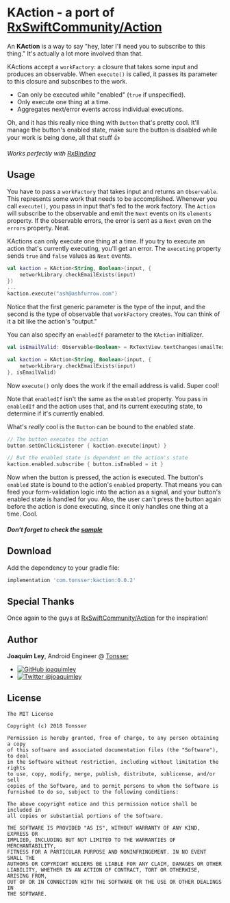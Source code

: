 KAction - a port of [RxSwiftCommunity/Action](https://github.com/RxSwiftCommunity/Action)
======


An **KAction** is a way to say "hey, later I'll need you to subscribe to this thing." It's actually a lot more involved than that.

KActions accept a `workFactory`: a closure that takes some input and produces an observable. When `execute()` is called, it passes its parameter to this closure and subscribes to the work.

- Can only be executed while "enabled" (`true` if unspecified).
- Only execute one thing at a time.
- Aggregates next/error events across individual executions.

Oh, and it has this really nice thing with `Button` that's pretty cool. It'll manage the button's enabled state, make sure the button is disabled while your work is being done, all that stuff 👍

_Works perfectly with [RxBinding](https://github.com/JakeWharton/RxBinding)_

Usage
-----

You have to pass a `workFactory` that takes input and returns an `Observable`. This represents some work that needs to be accomplished. Whenever you call `execute()`, you pass in input that's fed to the work factory. The `Action` will subscribe to the observable and emit the `Next` events on its `elements` property. If the observable errors, the error is sent as a `Next` even on the `errors` property. Neat.

KActions can only execute one thing at a time. If you try to execute an action that's currently executing, you'll get an error. The `executing` property sends `true` and `false` values as `Next` events.

```kotlin
val kaction = KAction<String, Boolean>(input, {
    networkLibrary.checkEmailExists(input)
})
...
kaction.execute("ash@ashfurrow.com")
```

Notice that the first generic parameter is the type of the input, and the second is the type of observable that `workFactory` creates. You can think of it a bit like the action's "output."

You can also specify an `enabledIf` parameter to the `KAction` initializer.
 
```kotlin
val isEmailValid: Observable<Boolean> = RxTextView.textChanges(emailTextView).map(this::isValidEmail())

val kaction = KAction<String, Boolean>(input, {
    networkLibrary.checkEmailExists(input)
}, isEmailValid)
```

Now `execute()` only does the work if the email address is valid. Super cool!

Note that `enabledIf` isn't the same as the `enabled` property. You pass in `enabledIf` and the action uses that, and its current executing state, to determine if it's currently enabled.

What's _really_ cool is the `Button` can be bound to the enabled state.

```kotlin
// The button executes the action 
button.setOnClickListener { kaction.execute(input) }

// But the enabled state is dependent on the action's state
kaction.enabled.subscribe { button.isEnabled = it }
```

Now when the button is pressed, the action is executed. The button's `enabled` state is bound to the action's `enabled` property. That means you can feed your form-validation logic into the action as a signal, and your button's enabled state is handled for you. Also, the user can't press the button again before the action is done executing, since it only handles one thing at a time. Cool.

##### Don't forget to check the [sample](https://github.com/tonsser/kaction/blob/master/sample/src/main/java/com/tonsser/kaction/sample/MainActivity.kt)


Download
--------

Add the dependency to your gradle file:

```groovy
implementation 'com.tonsser:kaction:0.0.2'
```

Special Thanks
--------------
Once again to the guys at [RxSwiftCommunity/Action](https://github.com/RxSwiftCommunity/Action) for the inspiration!

## Author

**Joaquim Ley**, Android Engineer @ [Tonsser](https://github.com/tonsser)

- [![GitHub](https://raw.githubusercontent.com/tonsser/Cirque/master/img/GitHub.png) joaquimley](https://github.com/joaquimley)
- [![Twitter](https://raw.githubusercontent.com/tonsser/Cirque/master/img/Twitter.png) @joaquimley](https://twitter.com/joaquimley)


License
-------

    The MIT License
    
    Copyright (c) 2018 Tonsser
    
    Permission is hereby granted, free of charge, to any person obtaining a copy
    of this software and associated documentation files (the "Software"), to deal
    in the Software without restriction, including without limitation the rights
    to use, copy, modify, merge, publish, distribute, sublicense, and/or sell
    copies of the Software, and to permit persons to whom the Software is
    furnished to do so, subject to the following conditions:
    
    The above copyright notice and this permission notice shall be included in
    all copies or substantial portions of the Software.
    
    THE SOFTWARE IS PROVIDED "AS IS", WITHOUT WARRANTY OF ANY KIND, EXPRESS OR
    IMPLIED, INCLUDING BUT NOT LIMITED TO THE WARRANTIES OF MERCHANTABILITY,
    FITNESS FOR A PARTICULAR PURPOSE AND NONINFRINGEMENT. IN NO EVENT SHALL THE
    AUTHORS OR COPYRIGHT HOLDERS BE LIABLE FOR ANY CLAIM, DAMAGES OR OTHER
    LIABILITY, WHETHER IN AN ACTION OF CONTRACT, TORT OR OTHERWISE, ARISING FROM,
    OUT OF OR IN CONNECTION WITH THE SOFTWARE OR THE USE OR OTHER DEALINGS IN
    THE SOFTWARE.
